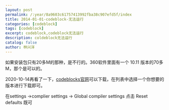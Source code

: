 ```yaml
---
layout: post
permalink: /:year/8a9603c61757413992fba38c907efd5f/index
title: 2014-01-01-codeblock-无法运行
categories: [codeblock]
tags: [codeblock]
excerpt: codeblock,codeblock无法运行
description: coldeblock无法运行
catalog: false
author: 林兴洋
---
```



如果安装包只有20多M的那种，是不行的。360软件里面有一个 10.11 版本的70多M，那个是可以的。

2020-10-14再看了一下，[codeblocks官网](http://www.codeblocks.org/downloads/26)可以下载，在列表中选择一个你想要的版本进行下载即可。


在settings ->complier settings -> Global compiler settings 点击 Reset defaults 既可